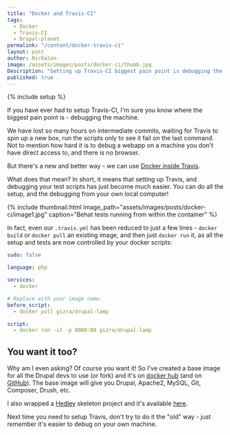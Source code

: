 ```yaml
---
title: "Docker and Travis-CI"
tags:
  - Docker
  - Travis-CI
  - Drupal-planet
permalink: "/content/docker-travis-ci"
layout: post
author: NirGalon
image: /assets/images/posts/docker-ci/thumb.jpg
Description: "Setting up Travis-CI biggest pain point is debugging the machine. There is a new and better way that will allow for easier debugging of your test scripts."
published: true
---
```


{% include setup %}

If you have ever had to setup Travis-CI, I'm sure you know where the biggest pain
point is - debugging the machine.

We have lost so many hours on intermediate commits, waiting for Travis to spin up a new box,
run the scripts only to see it fail on the last command. Not to mention how hard it is to debug a webapp
on a machine you don't have direct access to, and there is no browser.

But there's a new and better way - we can use [Docker inside Travis](https://blog.travis-ci.com/2015-08-19-using-docker-on-travis-ci/).

What does that mean? In short, it means that setting up Travis, and debugging your test scripts has just become much easier. You can do all the setup, and the debugging from your own local computer!

{% include thumbnail.html image_path="assets/images/posts/docker-ci/image1.jpg" caption="Behat tests running from within the container" %}

<!-- more -->

In fact, even our `.travis.yml` has been reduced to just a few lines - `docker build` or `docker pull` an existing image, and then just `docker run` it, as all the setup and tests are now controlled by your docker scripts:

```yaml
sudo: false

language: php

services:
  - docker

# Replace with your image name.
before_script:
  - docker pull gizra/drupal-lamp

script:
  - docker run -it -p 8080:80 gizra/drupal-lamp
```

## You want it too?

Why am I even asking? Of course you want it! So I've created a base image for all the Drupal devs to use (or fork) and it's on [docker hub](https://hub.docker.com/r/gizra/drupal-lamp) (and on [GitHub](https://github.com/Gizra/drupal-lamp)).
The base image will give you Drupal, Apache2, MySQL, Git, Composer, Drush, etc.

I also wrapped a [Hedley](https://github.com/Gizra/generator-hedley) skeleton project and it's available [here](http://github.com/nirgn975/skeleton-test).

Next time you need to setup Travis, don't try to do it the "old" way - just remember it's easier to debug on your own machine.
